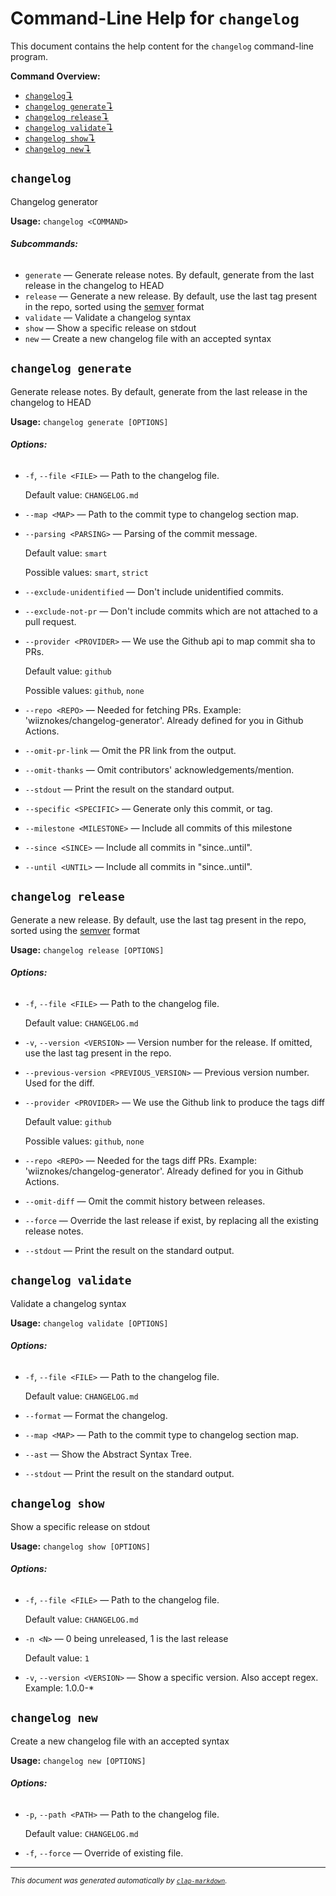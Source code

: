 # Command-Line Help for `changelog`

This document contains the help content for the `changelog` command-line program.

**Command Overview:**

* [`changelog`↴](#changelog)
* [`changelog generate`↴](#changelog-generate)
* [`changelog release`↴](#changelog-release)
* [`changelog validate`↴](#changelog-validate)
* [`changelog show`↴](#changelog-show)
* [`changelog new`↴](#changelog-new)

## `changelog`

Changelog generator

**Usage:** `changelog <COMMAND>`

###### **Subcommands:**

* `generate` — Generate release notes. By default, generate from the last release in the changelog to HEAD
* `release` — Generate a new release. By default, use the last tag present in the repo, sorted using the [semver](https://semver.org/) format
* `validate` — Validate a changelog syntax
* `show` — Show a specific release on stdout
* `new` — Create a new changelog file with an accepted syntax



## `changelog generate`

Generate release notes. By default, generate from the last release in the changelog to HEAD

**Usage:** `changelog generate [OPTIONS]`

###### **Options:**

* `-f`, `--file <FILE>` — Path to the changelog file.

  Default value: `CHANGELOG.md`
* `--map <MAP>` — Path to the commit type to changelog section map.
* `--parsing <PARSING>` — Parsing of the commit message.

  Default value: `smart`

  Possible values: `smart`, `strict`

* `--exclude-unidentified` — Don't include unidentified commits.
* `--exclude-not-pr` — Don't include commits which are not attached to a pull request.
* `--provider <PROVIDER>` — We use the Github api to map commit sha to PRs.

  Default value: `github`

  Possible values: `github`, `none`

* `--repo <REPO>` — Needed for fetching PRs. Example: 'wiiznokes/changelog-generator'. Already defined for you in Github Actions.
* `--omit-pr-link` — Omit the PR link from the output.
* `--omit-thanks` — Omit contributors' acknowledgements/mention.
* `--stdout` — Print the result on the standard output.
* `--specific <SPECIFIC>` — Generate only this commit, or tag.
* `--milestone <MILESTONE>` — Include all commits of this milestone
* `--since <SINCE>` — Include all commits in "since..until".
* `--until <UNTIL>` — Include all commits in "since..until".



## `changelog release`

Generate a new release. By default, use the last tag present in the repo, sorted using the [semver](https://semver.org/) format

**Usage:** `changelog release [OPTIONS]`

###### **Options:**

* `-f`, `--file <FILE>` — Path to the changelog file.

  Default value: `CHANGELOG.md`
* `-v`, `--version <VERSION>` — Version number for the release. If omitted, use the last tag present in the repo.
* `--previous-version <PREVIOUS_VERSION>` — Previous version number. Used for the diff.
* `--provider <PROVIDER>` — We use the Github link to produce the tags diff

  Default value: `github`

  Possible values: `github`, `none`

* `--repo <REPO>` — Needed for the tags diff PRs. Example: 'wiiznokes/changelog-generator'. Already defined for you in Github Actions.
* `--omit-diff` — Omit the commit history between releases.
* `--force` — Override the last release if exist, by replacing all the existing release notes.
* `--stdout` — Print the result on the standard output.



## `changelog validate`

Validate a changelog syntax

**Usage:** `changelog validate [OPTIONS]`

###### **Options:**

* `-f`, `--file <FILE>` — Path to the changelog file.

  Default value: `CHANGELOG.md`
* `--format` — Format the changelog.
* `--map <MAP>` — Path to the commit type to changelog section map.
* `--ast` — Show the Abstract Syntax Tree.
* `--stdout` — Print the result on the standard output.



## `changelog show`

Show a specific release on stdout

**Usage:** `changelog show [OPTIONS]`

###### **Options:**

* `-f`, `--file <FILE>` — Path to the changelog file.

  Default value: `CHANGELOG.md`
* `-n <N>` — 0 being unreleased, 1 is the last release

  Default value: `1`
* `-v`, `--version <VERSION>` — Show a specific version. Also accept regex. Example: 1.0.0-*



## `changelog new`

Create a new changelog file with an accepted syntax

**Usage:** `changelog new [OPTIONS]`

###### **Options:**

* `-p`, `--path <PATH>` — Path to the changelog file.

  Default value: `CHANGELOG.md`
* `-f`, `--force` — Override of existing file.



<hr/>

<small><i>
    This document was generated automatically by
    <a href="https://crates.io/crates/clap-markdown"><code>clap-markdown</code></a>.
</i></small>
